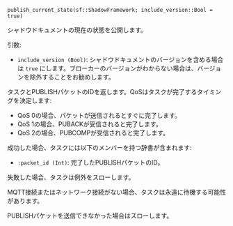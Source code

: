 ```
publish_current_state(sf::ShadowFramework; include_version::Bool = true)
```

シャドウドキュメントの現在の状態を公開します。

引数:

  * `include_version (Bool)`: シャドウドキュメントのバージョンを含める場合は `true` にします。ブローカーのバージョンがわからない場合は、バージョンを除外することをお勧めします。

タスクとPUBLISHパケットのIDを返します。QoSはタスクが完了するタイミングを決定します:

  * QoS 0の場合、パケットが送信されるとすぐに完了します。
  * QoS 1の場合、PUBACKが受信されると完了します。
  * QoS 2の場合、PUBCOMPが受信されると完了します。

成功した場合、タスクには以下のメンバーを持つ辞書が含まれます:

  * `:packet_id (Int)`: 完了したPUBLISHパケットのID。

失敗した場合、タスクは例外をスローします。

MQTT接続またはネットワーク接続がない場合、タスクは永遠に待機する可能性があります。

PUBLISHパケットを送信できなかった場合はスローします。
